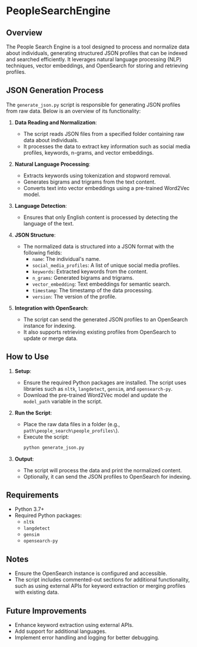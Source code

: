 # PeopleSearchEngine

## Overview
The People Search Engine is a tool designed to process and normalize data about individuals, generating structured JSON profiles that can be indexed and searched efficiently. It leverages natural language processing (NLP) techniques, vector embeddings, and OpenSearch for storing and retrieving profiles.

## JSON Generation Process
The `generate_json.py` script is responsible for generating JSON profiles from raw data. Below is an overview of its functionality:

1. **Data Reading and Normalization**:
   - The script reads JSON files from a specified folder containing raw data about individuals.
   - It processes the data to extract key information such as social media profiles, keywords, n-grams, and vector embeddings.

2. **Natural Language Processing**:
   - Extracts keywords using tokenization and stopword removal.
   - Generates bigrams and trigrams from the text content.
   - Converts text into vector embeddings using a pre-trained Word2Vec model.

3. **Language Detection**:
   - Ensures that only English content is processed by detecting the language of the text.

4. **JSON Structure**:
   - The normalized data is structured into a JSON format with the following fields:
     - `name`: The individual's name.
     - `social_media_profiles`: A list of unique social media profiles.
     - `keywords`: Extracted keywords from the content.
     - `n_grams`: Generated bigrams and trigrams.
     - `vector_embedding`: Text embeddings for semantic search.
     - `timestamp`: The timestamp of the data processing.
     - `version`: The version of the profile.

5. **Integration with OpenSearch**:
   - The script can send the generated JSON profiles to an OpenSearch instance for indexing.
   - It also supports retrieving existing profiles from OpenSearch to update or merge data.

## How to Use

1. **Setup**:
   - Ensure the required Python packages are installed. The script uses libraries such as `nltk`, `langdetect`, `gensim`, and `opensearch-py`.
   - Download the pre-trained Word2Vec model and update the `model_path` variable in the script.

2. **Run the Script**:
   - Place the raw data files in a folder (e.g., `path\people_search\people_profiles\`).
   - Execute the script:
     ```bash
     python generate_json.py
     ```

3. **Output**:
   - The script will process the data and print the normalized content.
   - Optionally, it can send the JSON profiles to OpenSearch for indexing.

## Requirements
- Python 3.7+
- Required Python packages:
  - `nltk`
  - `langdetect`
  - `gensim`
  - `opensearch-py`

## Notes
- Ensure the OpenSearch instance is configured and accessible.
- The script includes commented-out sections for additional functionality, such as using external APIs for keyword extraction or merging profiles with existing data.

## Future Improvements
- Enhance keyword extraction using external APIs.
- Add support for additional languages.
- Implement error handling and logging for better debugging.
